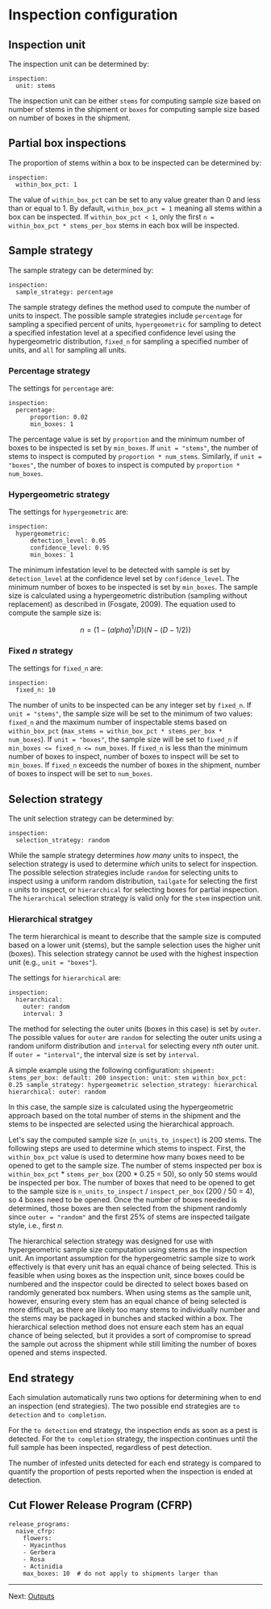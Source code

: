 # Inspection configuration

## Inspection unit
The inspection unit can be determined by:

```
inspection:
  unit: stems
```

The inspection unit can be either `stems` for computing sample size based on
number of stems in the shipment or `boxes` for computing sample size based on
number of boxes in the shipment.

## Partial box inspections
The proportion of stems within a box to be inspected can be determined by:

```
inspection:
  within_box_pct: 1
```

The value of `within_box_pct` can be set to any value greater than 0 and less
than or equal to 1. By default, `within_box_pct = 1` meaning all stems within a
box can be inspected. If `within_box_pct < 1`, only the first `n =
within_box_pct * stems_per_box` stems in each box will be inspected.

## Sample strategy
The sample strategy can be determined by:

```
inspection:
  sample_strategy: percentage
```

The sample strategy defines the method used to compute the number of units to
inspect. The possible sample strategies include `percentage` for sampling a
specified percent of units, `hypergeometric` for sampling to detect a specified
infestation level at a specified confidence level using the hypergeometric
distribution, `fixed_n` for sampling a specified number of units, and `all` for
sampling all units.

### Percentage strategy

The settings for `percentage` are:

```
inspection:
  percentage:
      proportion: 0.02
      min_boxes: 1
```

The percentage value is set by `proportion` and the minimum number of boxes to
 be inspected is set by `min_boxes`. If `unit = "stems"`, the number of stems to
 inspect is computed by `proportion * num_stems`. Similarly, if `unit =
 "boxes"`, the number of boxes to inspect is computed by `proportion *
 num_boxes`.

### Hypergeometric strategy

The settings for `hypergeometric` are:

```
inspection:
  hypergeometric:
      detection_level: 0.05
      confidence_level: 0.95
      min_boxes: 1
``` 

The minimum infestation level to be detected with sample is set by
`detection_level` at the confidence level set by `confidence_level`. The minimum
number of boxes to be inspected is set by `min_boxes`. The sample size is
calculated using a hypergeometric distribution (sampling without replacement) as
described in (Fosgate, 2009). The equation used to compute the sample size is:
  
```math
n=(1-(alpha)^1/D)(N-(D-1/2))
```

### Fixed *n* strategy
The settings for `fixed_n` are:

```
inspection:
  fixed_n: 10
```

The number of units to be inspected can be any integer set by `fixed_n`. If
`unit = "stems"`, the sample size will be set to the minimum of two values:
`fixed_n` and the maximum number of inspectable stems based on `within_box_pct`
(`max_stems = within_box_pct * stems_per_box * num_boxes`). If `unit = "boxes"`,
the sample size will be set to `fixed_n` if `min_boxes <= fixed_n <= num_boxes`.
If `fixed_n` is less than the minimum number of boxes to inspect, number of
boxes to inspect will be set to `min_boxes`. If `fixed_n` exceeds the number of
boxes in the shipment, number of boxes to inspect will be set to `num_boxes`.

## Selection strategy
The unit selection strategy can be determined by:

```
inspection:
  selection_strategy: random
```

While the sample strategy determines *how many* units to inspect, the selection
strategy is used to determine *which* units to select for inspection. The
possible selection strategies include `random` for selecting units to inspect
using a uniform random distribution, `tailgate` for selecting the first `n`
units to inspect, or `hierarchical` for selecting boxes for partial inspection.
The `hierarchical` selection strategy is valid only for the `stem` inspection
unit.

### Hierarchical stratgey
The term hierarchical is meant to describe that the sample size is computed
based on a lower unit (stems), but the sample selection uses the higher unit
(boxes). This selection strategy cannot be used with the highest inspection unit
(e.g., `unit = "boxes"`).

The settings for `hierarchical` are:

``` 
inspection:
  hierarchical: 
    outer: random
    interval: 3 
```

The method for selecting the outer units (boxes in this case) is set by `outer`.
The possible values for `outer` are `random` for selecting the outer units using
a random uniform distribution and `interval` for selecting every *nth* outer
unit. If `outer = "interval"`, the interval size is set by `interval`.

A simple example using the following configuration: ``` shipment: stems_per_box:
default: 200 inspection: unit: stem within_box_pct: 0.25 sample_strategy:
hypergeometric selection_strategy: hierarchical hierarchical: outer: random ```

In this case, the sample size is calculated using the hypergeometric approach
based on the total number of stems in the shipment and the stems to be inspected
are selected using the hierarchical approach.

Let's say the computed sample size (`n_units_to_inspect`) is 200 stems. The
following steps are used to determine which stems to inspect. First, the
`within_box_pct` value is used to determine how many boxes need to be opened to
get to the sample size. The number of stems inspected per box is
`within_box_pct` * `stems_per_box` (200 * 0.25 = 50), so only 50 stems would be
inspected per box. The number of boxes that need to be opened to get to the
sample size is `n_units_to_inspect` / `inspect_per_box` (200 / 50 = 4), so 4
boxes need to be opened. Once the number of boxes needed is determined, those
boxes are then selected from the shipment randomly since `outer = "random"` and
the first 25% of stems are inspected tailgate style, i.e., first *n*. 

The hierarchical selection strategy was designed for use with hypergeometric
sample size computation using stems as the inspection unit. An important
assumption for the hypergeometric sample size to work effectively is that every
unit has an equal chance of being selected. This is feasible when using boxes as
the inspection unit, since boxes could be numbered and the inspector could be
directed to select boxes based on randomly generated box numbers. When using
stems as the sample unit, however, ensuring every stem has an equal chance of
being selected is more difficult, as there are likely too many stems to
individually number and the stems may be packaged in bunches and stacked within
a box. The hierarchical selection method does not ensure each stem has an equal
chance of being selected, but it provides a sort of compromise to spread the
sample out across the shipment while still limiting the number of boxes opened
and stems inspected.

## End strategy
Each simulation automatically runs two options for determining when to end an
inspection (end strategies). The two possible end strategies are `to detection`
and `to completion`.

For the `to detection` end strategy, the inspection ends as soon as a pest is
detected. For the `to completion` strategy, the inspection continues until the
full sample has been inspected, regardless of pest detection.

The number of infested units detected for each end strategy is compared to
quantify the proportion of pests reported when the inspection is ended at
detection. 

## Cut Flower Release Program (CFRP)

```
release_programs:
  naive_cfrp:
    flowers:
    - Hyacinthus
    - Gerbera
    - Rosa
    - Actinidia
    max_boxes: 10  # do not apply to shipments larger than
```

---

Next: [Outputs](outputs.md)
